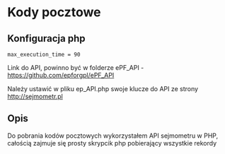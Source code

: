 # Kody pocztowe

## Konfiguracja php
```
max_execution_time = 90
```

Link do API, powinno być w folderze ePF_API - https://github.com/epforgpl/ePF_API 

Należy ustawić w pliku ep_API.php swoje klucze do API ze strony http://sejmometr.pl

## Opis

Do pobrania kodów pocztowych wykorzystałem API sejmometru w PHP, całością zajmuje się prosty skrypcik php pobierający wszystkie rekordy
